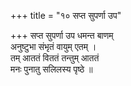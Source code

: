 +++
title = "१० सप्त सुपर्णा उप"

+++
सप्त सुपर्णा उप धमन्त बाणम्  
अनुष्टुभा संभृतं वायुम् एतम् ।  
तम् आततं विततं तन्तुम् आततं  
मनः पुनातु सलिलस्य पृष्ठे ॥